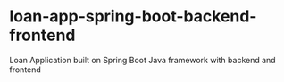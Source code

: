 # loan-app-spring-boot-backend-frontend
Loan Application built on Spring Boot Java framework with backend and frontend
